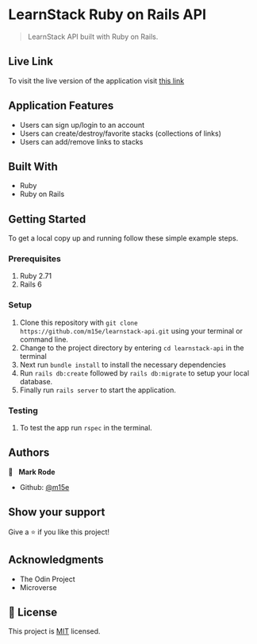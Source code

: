 # LearnStack Ruby on Rails API

> LearnStack API built with Ruby on Rails.

## Live Link

To visit the live version of the application visit [this link](https://warm-shelf-14278.herokuapp.com/)

## Application Features

- Users can sign up/login to an account
- Users can create/destroy/favorite stacks (collections of links)
- Users can add/remove links to stacks

## Built With

- Ruby
- Ruby on Rails

## Getting Started

To get a local copy up and running follow these simple example steps.

### Prerequisites

1.  Ruby 2.71
2.  Rails 6

### Setup

1.  Clone this repository with
    `git clone https://github.com/m15e/learnstack-api.git` using your terminal or command line.
2.  Change to the project directory by entering `cd learnstack-api` in the terminal
3.  Next run `bundle install` to install the necessary dependencies
4.  Run `rails db:create` followed by `rails db:migrate` to setup your local database.
5.  Finally run `rails server` to start the application.

### Testing

1. To test the app run `rspec` in the terminal.

## Authors

👤 &nbsp;&nbsp;**Mark Rode**

- Github: [@m15e](https://github.com/m15e)

## Show your support

Give a ⭐️ if you like this project!

## Acknowledgments

- The Odin Project
- Microverse

## 📝 License

This project is [MIT](lic.url) licensed.

